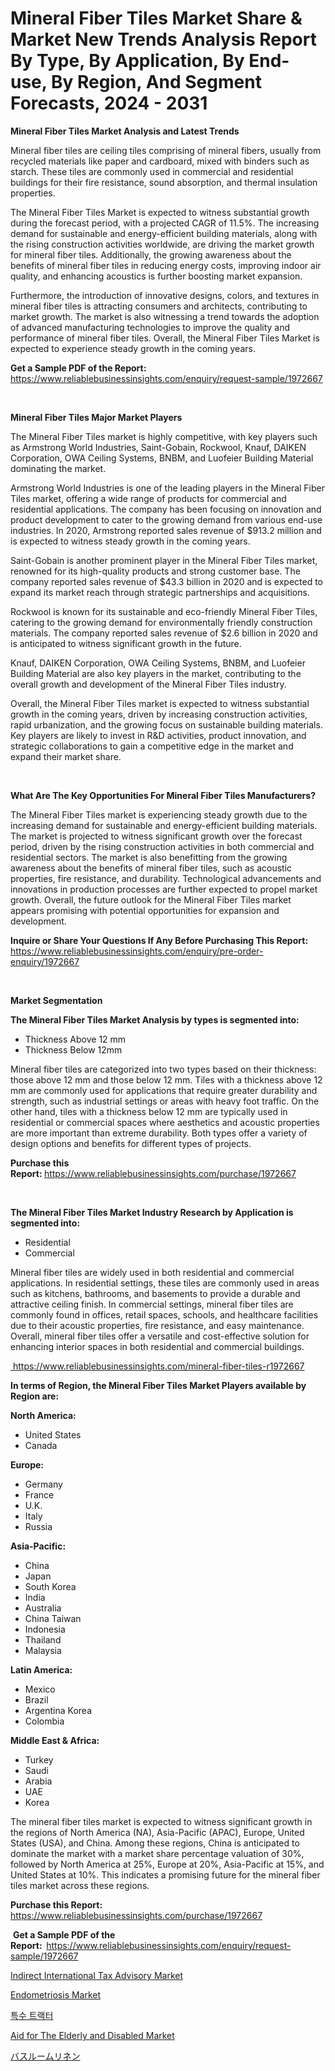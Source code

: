 <p><h1>Mineral Fiber Tiles Market Share & Market New Trends Analysis Report By Type, By Application, By End-use, By Region, And Segment Forecasts, 2024 - 2031</h1></p><p><strong>Mineral Fiber Tiles Market Analysis and Latest Trends</strong></p>
<p><p>Mineral fiber tiles are ceiling tiles comprising of mineral fibers, usually from recycled materials like paper and cardboard, mixed with binders such as starch. These tiles are commonly used in commercial and residential buildings for their fire resistance, sound absorption, and thermal insulation properties.</p><p>The Mineral Fiber Tiles Market is expected to witness substantial growth during the forecast period, with a projected CAGR of 11.5%. The increasing demand for sustainable and energy-efficient building materials, along with the rising construction activities worldwide, are driving the market growth for mineral fiber tiles. Additionally, the growing awareness about the benefits of mineral fiber tiles in reducing energy costs, improving indoor air quality, and enhancing acoustics is further boosting market expansion.</p><p>Furthermore, the introduction of innovative designs, colors, and textures in mineral fiber tiles is attracting consumers and architects, contributing to market growth. The market is also witnessing a trend towards the adoption of advanced manufacturing technologies to improve the quality and performance of mineral fiber tiles. Overall, the Mineral Fiber Tiles Market is expected to experience steady growth in the coming years.</p></p>
<p><strong>Get a Sample PDF of the Report:&nbsp;</strong> <a href="https://www.reliablebusinessinsights.com/enquiry/request-sample/1972667">https://www.reliablebusinessinsights.com/enquiry/request-sample/1972667</a></p>
<p>&nbsp;</p>
<p><strong>Mineral Fiber Tiles Major Market Players</strong></p>
<p><p>The Mineral Fiber Tiles market is highly competitive, with key players such as Armstrong World Industries, Saint-Gobain, Rockwool, Knauf, DAIKEN Corporation, OWA Ceiling Systems, BNBM, and Luofeier Building Material dominating the market. </p><p>Armstrong World Industries is one of the leading players in the Mineral Fiber Tiles market, offering a wide range of products for commercial and residential applications. The company has been focusing on innovation and product development to cater to the growing demand from various end-use industries. In 2020, Armstrong reported sales revenue of $913.2 million and is expected to witness steady growth in the coming years.</p><p>Saint-Gobain is another prominent player in the Mineral Fiber Tiles market, renowned for its high-quality products and strong customer base. The company reported sales revenue of $43.3 billion in 2020 and is expected to expand its market reach through strategic partnerships and acquisitions.</p><p>Rockwool is known for its sustainable and eco-friendly Mineral Fiber Tiles, catering to the growing demand for environmentally friendly construction materials. The company reported sales revenue of $2.6 billion in 2020 and is anticipated to witness significant growth in the future.</p><p>Knauf, DAIKEN Corporation, OWA Ceiling Systems, BNBM, and Luofeier Building Material are also key players in the market, contributing to the overall growth and development of the Mineral Fiber Tiles industry.</p><p>Overall, the Mineral Fiber Tiles market is expected to witness substantial growth in the coming years, driven by increasing construction activities, rapid urbanization, and the growing focus on sustainable building materials. Key players are likely to invest in R&D activities, product innovation, and strategic collaborations to gain a competitive edge in the market and expand their market share.</p></p>
<p>&nbsp;</p>
<p><strong>What Are The Key Opportunities For Mineral Fiber Tiles Manufacturers?</strong></p>
<p><p>The Mineral Fiber Tiles market is experiencing steady growth due to the increasing demand for sustainable and energy-efficient building materials. The market is projected to witness significant growth over the forecast period, driven by the rising construction activities in both commercial and residential sectors. The market is also benefitting from the growing awareness about the benefits of mineral fiber tiles, such as acoustic properties, fire resistance, and durability. Technological advancements and innovations in production processes are further expected to propel market growth. Overall, the future outlook for the Mineral Fiber Tiles market appears promising with potential opportunities for expansion and development.</p></p>
<p><strong>Inquire or Share Your Questions If Any Before Purchasing This Report:</strong> <a href="https://www.reliablebusinessinsights.com/enquiry/pre-order-enquiry/1972667">https://www.reliablebusinessinsights.com/enquiry/pre-order-enquiry/1972667</a></p>
<p>&nbsp;</p>
<p><strong>Market Segmentation</strong></p>
<p><strong>The Mineral Fiber Tiles Market Analysis by types is segmented into:</strong></p>
<p><ul><li>Thickness Above 12 mm</li><li>Thickness Below 12mm</li></ul></p>
<p><p>Mineral fiber tiles are categorized into two types based on their thickness: those above 12 mm and those below 12 mm. Tiles with a thickness above 12 mm are commonly used for applications that require greater durability and strength, such as industrial settings or areas with heavy foot traffic. On the other hand, tiles with a thickness below 12 mm are typically used in residential or commercial spaces where aesthetics and acoustic properties are more important than extreme durability. Both types offer a variety of design options and benefits for different types of projects.</p></p>
<p><strong>Purchase this Report:&nbsp;</strong><a href="https://www.reliablebusinessinsights.com/purchase/1972667">https://www.reliablebusinessinsights.com/purchase/1972667</a></p>
<p>&nbsp;</p>
<p><strong>The Mineral Fiber Tiles Market Industry Research by Application is segmented into:</strong></p>
<p><ul><li>Residential</li><li>Commercial</li></ul></p>
<p><p>Mineral fiber tiles are widely used in both residential and commercial applications. In residential settings, these tiles are commonly used in areas such as kitchens, bathrooms, and basements to provide a durable and attractive ceiling finish. In commercial settings, mineral fiber tiles are commonly found in offices, retail spaces, schools, and healthcare facilities due to their acoustic properties, fire resistance, and easy maintenance. Overall, mineral fiber tiles offer a versatile and cost-effective solution for enhancing interior spaces in both residential and commercial buildings.</p></p>
<p><a href="https://www.reliablebusinessinsights.com/mineral-fiber-tiles-r1972667">&nbsp;https://www.reliablebusinessinsights.com/mineral-fiber-tiles-r1972667</a></p>
<p><strong>In terms of Region, the Mineral Fiber Tiles Market Players available by Region are:</strong></p>
<p>
    <p> <strong> North America: </strong>
        <ul>
            <li>United States</li>
            <li>Canada</li>
        </ul>
        </p> 
    <p> <strong> Europe: </strong>
        <ul>
            <li>Germany</li>
            <li>France</li>
            <li>U.K.</li>
            <li>Italy</li>
            <li>Russia</li>
        </ul>
        </p> 
    <p> <strong> Asia-Pacific: </strong>
        <ul>
            <li>China</li>
            <li>Japan</li>
            <li>South Korea</li>
            <li>India</li>
            <li>Australia</li>
            <li>China Taiwan</li>
            <li>Indonesia</li>
            <li>Thailand</li>
            <li>Malaysia</li>
        </ul>
        </p> 
    <p> <strong> Latin America: </strong>
        <ul>
            <li>Mexico</li>
            <li>Brazil</li>
            <li>Argentina Korea</li>
            <li>Colombia</li>
        </ul>
        </p> 
    <p> <strong> Middle East & Africa: </strong>
        <ul>
            <li>Turkey</li>
            <li>Saudi</li>
            <li>Arabia</li>
            <li>UAE</li>
            <li>Korea</li>
        </ul>
    </p>
    </p>
<p><p>The mineral fiber tiles market is expected to witness significant growth in the regions of North America (NA), Asia-Pacific (APAC), Europe, United States (USA), and China. Among these regions, China is anticipated to dominate the market with a market share percentage valuation of 30%, followed by North America at 25%, Europe at 20%, Asia-Pacific at 15%, and United States at 10%. This indicates a promising future for the mineral fiber tiles market across these regions.</p></p>
<p><strong>Purchase this Report: </strong><a href="https://www.reliablebusinessinsights.com/purchase/1972667">https://www.reliablebusinessinsights.com/purchase/1972667</a></p>
<p>&nbsp;<strong>Get a Sample PDF of the Report:&nbsp;&nbsp;</strong><a href="https://www.reliablebusinessinsights.com/enquiry/request-sample/1972667">https://www.reliablebusinessinsights.com/enquiry/request-sample/1972667</a></p>
<p><strong></strong></p>
<p><p><a href="https://github.com/mgbcqzvq83/Market-Research-Report-List-1/blob/main/indirect-international-tax-advisory-market.md">Indirect International Tax Advisory Market</a></p><p><a href="https://issuu.com/reportprime-2/docs/endometriosis-market-size-2030.pptx">Endometriosis Market</a></p><p><a href="https://github.com/hzumrdvas204296/Market-Research-Report-List-3/blob/main/92331487386.md">특수 트랙터</a></p><p><a href="https://github.com/rakibtthstu9900/Market-Research-Report-List-1/blob/main/aid-for-the-elderly-and-disabled-market.md">Aid for The Elderly and Disabled Market</a></p><p><a href="https://github.com/avbqbctihcbe2/Market-Research-Report-List-3/blob/main/28530673281.md">バスルームリネン</a></p></p>